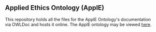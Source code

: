 ## Applied Ethics Ontology (ApplE)

This repository holds all the files for the ApplE Ontology's documentation via OWLDoc and hosts it online.
The ApplE ontology may be viewed [here](https://github.com/kracr/applied-ethics-ontology).
